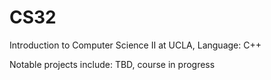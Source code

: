 # CS32
Introduction to Computer Science II at UCLA, Language: C++

Notable projects include: TBD, course in progress
